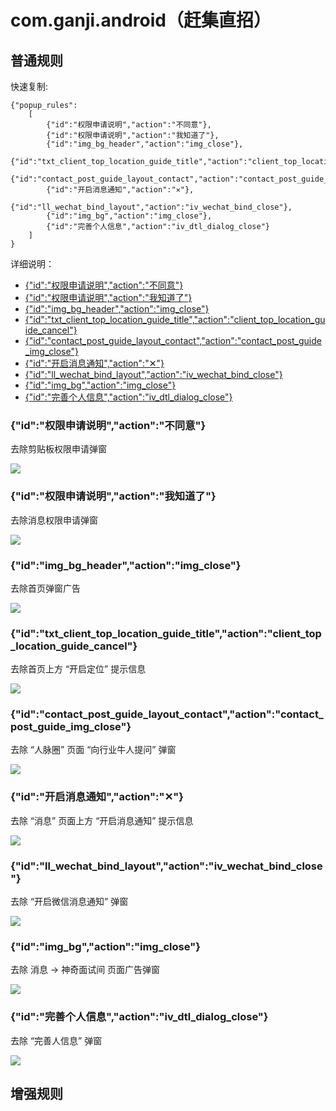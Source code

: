 # com.ganji.android（赶集直招）

## 普通规则

快速复制:
```
{"popup_rules":
    [
        {"id":"权限申请说明","action":"不同意"},
        {"id":"权限申请说明","action":"我知道了"},
        {"id":"img_bg_header","action":"img_close"},
        {"id":"txt_client_top_location_guide_title","action":"client_top_location_guide_cancel"},
        {"id":"contact_post_guide_layout_contact","action":"contact_post_guide_img_close"},
        {"id":"开启消息通知","action":"✕"},
        {"id":"ll_wechat_bind_layout","action":"iv_wechat_bind_close"},
        {"id":"img_bg","action":"img_close"},
        {"id":"完善个人信息","action":"iv_dtl_dialog_close"}
    ]
}
```
详细说明：
- [{"id":"权限申请说明","action":"不同意"}](#id权限申请说明action不同意)
- [{"id":"权限申请说明","action":"我知道了"}](#id权限申请说明action我知道了)
- [{"id":"img_bg_header","action":"img_close"}](#idimg_bg_headeractionimg_close)
- [{"id":"txt_client_top_location_guide_title","action":"client_top_location_guide_cancel"}](#idtxt_client_top_location_guide_titleactionclient_top_location_guide_cancel)
- [{"id":"contact_post_guide_layout_contact","action":"contact_post_guide_img_close"}](#idcontact_post_guide_layout_contactactioncontact_post_guide_img_close)
- [{"id":"开启消息通知","action":"✕"}](#id开启消息通知action✕)
- [{"id":"ll_wechat_bind_layout","action":"iv_wechat_bind_close"}](#idll_wechat_bind_layoutactioniv_wechat_bind_close)
- [{"id":"img_bg","action":"img_close"}](#idimg_bg_headeractionimg_close)
- [{"id":"完善个人信息","action":"iv_dtl_dialog_close"}](#id完善个人信息actioniv_dtl_dialog_close)

### {"id":"权限申请说明","action":"不同意"}
去除剪贴板权限申请弹窗

![](./assets/剪贴板权限申请弹窗.jpg)

### {"id":"权限申请说明","action":"我知道了"}
去除消息权限申请弹窗

![](./assets/消息权限申请弹窗.jpg)

### {"id":"img_bg_header","action":"img_close"}
去除首页弹窗广告

![](./assets/首页弹窗广告.jpg)

### {"id":"txt_client_top_location_guide_title","action":"client_top_location_guide_cancel"}
去除首页上方 “开启定位” 提示信息

![](./assets/开启定位提示信息.jpg)

### {"id":"contact_post_guide_layout_contact","action":"contact_post_guide_img_close"}
去除 “人脉圈” 页面 “向行业牛人提问” 弹窗

![](./assets/向行业牛人提问弹窗.jpg)

### {"id":"开启消息通知","action":"✕"}
去除 “消息” 页面上方 “开启消息通知” 提示信息

![](./assets/开启消息通知.jpg)

### {"id":"ll_wechat_bind_layout","action":"iv_wechat_bind_close"}
去除 “开启微信消息通知” 弹窗

![](./assets/开启微信消息通知.jpg)

### {"id":"img_bg","action":"img_close"}
去除 消息 -> 神奇面试间 页面广告弹窗

![](./assets/神奇面试间广告弹窗.jpg)

### {"id":"完善个人信息","action":"iv_dtl_dialog_close"}
去除 “完善人信息” 弹窗

![](./assets/完善个人信息.jpg)

## 增强规则
